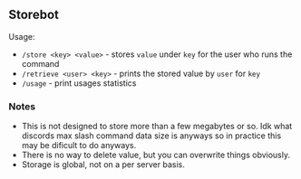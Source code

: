 ## Storebot

Usage:
 * `/store <key> <value>` - stores `value` under `key` for the user who runs the command
 * `/retrieve <user> <key>` - prints the stored value by `user` for `key`
 * `/usage` - print usages statistics

### Notes

 * This is not designed to store more than a few megabytes or so. Idk what discords max slash command data size is anyways so in practice this may be dificult to do anyways.
 * There is no way to delete value, but you can overwrite things obviously.
 * Storage is global, not on a per server basis.